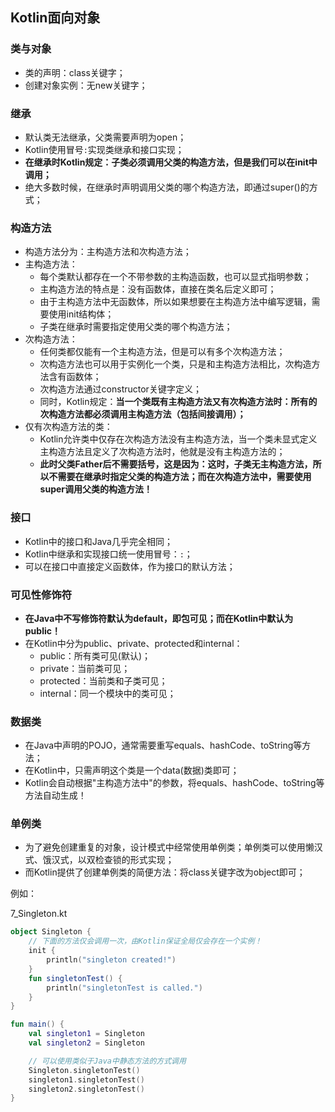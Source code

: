 ## **Kotlin面向对象**

### **类与对象**

-   类的声明：class关键字；
-   创建对象实例：无new关键字；



### **继承**

-   默认类无法继承，父类需要声明为open；
-   Kotlin使用冒号`:`实现类继承和接口实现；
-   **在继承时Kotlin规定：子类必须调用父类的构造方法，但是我们可以在init中调用；**
-   绝大多数时候，在继承时声明调用父类的哪个构造方法，即通过super()的方式；



### **构造方法**

-   构造方法分为：主构造方法和次构造方法；
-   主构造方法：
    -   每个类默认都存在一个不带参数的主构造函数，也可以显式指明参数；
    -   主构造方法的特点是：没有函数体，直接在类名后定义即可；
    -   由于主构造方法中无函数体，所以如果想要在主构造方法中编写逻辑，需要使用init结构体；
    -   子类在继承时需要指定使用父类的哪个构造方法；
-   次构造方法：
    -   任何类都仅能有一个主构造方法，但是可以有多个次构造方法；
    -   次构造方法也可以用于实例化一个类，只是和主构造方法相比，次构造方法含有函数体；
    -   次构造方法通过constructor关键字定义；
    -   同时，Kotlin规定：**当一个类既有主构造方法又有次构造方法时：所有的次构造方法都必须调用主构造方法（包括间接调用）；**
-   仅有次构造方法的类：
    -   Kotlin允许类中仅存在次构造方法没有主构造方法，当一个类未显式定义主构造方法且定义了次构造方法时，他就是没有主构造方法的；
    -   **此时父类Father后不需要括号，这是因为：这时，子类无主构造方法，所以不需要在继承时指定父类的构造方法；而在次构造方法中，需要使用super调用父类的构造方法！**



### **接口**

-   Kotlin中的接口和Java几乎完全相同；
-   Kotlin中继承和实现接口统一使用冒号：`:`；
-   可以在接口中直接定义函数体，作为接口的默认方法；



### **可见性修饰符**

-   **在Java中不写修饰符默认为default，即包可见；而在Kotlin中默认为public！**
-   在Kotlin中分为public、private、protected和internal：
    -   public：所有类可见(默认)；
    -   private：当前类可见；
    -  protected：当前类和子类可见；
    -  internal：同一个模块中的类可见；



### **数据类**

-   在Java中声明的POJO，通常需要重写equals、hashCode、toString等方法；
-   在Kotlin中，只需声明这个类是一个data(数据)类即可；
-   Kotlin会自动根据"主构造方法中"的参数，将equals、hashCode、toString等方法自动生成！



### **单例类**

-   为了避免创建重复的对象，设计模式中经常使用单例类；单例类可以使用懒汉式、饿汉式，以双检查锁的形式实现；
-   而Kotlin提供了创建单例类的简便方法：将class关键字改为object即可；

例如：

7_Singleton.kt

```kotlin
object Singleton {
    // 下面的方法仅会调用一次，由Kotlin保证全局仅会存在一个实例！
    init {
        println("singleton created!")
    }
    fun singletonTest() {
        println("singletonTest is called.")
    }
}

fun main() {
    val singleton1 = Singleton
    val singleton2 = Singleton

    // 可以使用类似于Java中静态方法的方式调用
    Singleton.singletonTest()
    singleton1.singletonTest()
    singleton2.singletonTest()
}
```

